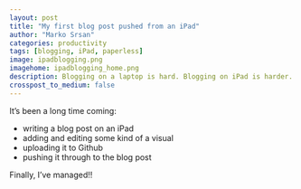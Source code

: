 ```yaml
---
layout: post
title: "My first blog post pushed from an iPad"
author: "Marko Srsan"
categories: productivity
tags: [blogging, iPad, paperless]
image: ipadblogging.png
imagehome: ipadblogging_home.png 
description: Blogging on a laptop is hard. Blogging on iPad is harder. Until now!
crosspost_to_medium: false
---
```

It’s been a long time coming:
- writing a blog post on an iPad
- adding and editing some kind of a visual
- uploading it to Github
- pushing it through to the blog post

Finally, I’ve managed!!



